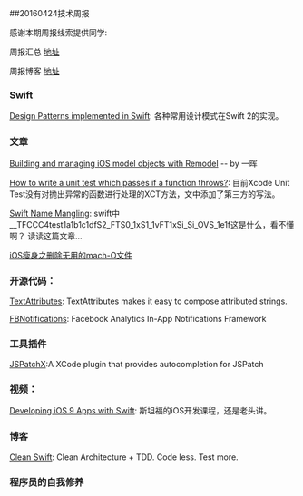 
##20160424技术周报

感谢本期周报线索提供同学: 

周报汇总 [地址](https://github.com/BaiduHiDeviOS/iOS-Tech-Weekly)

周报博客 [地址](http://baiduhidevios.github.io/)

### Swift

[Design Patterns implemented in Swift](https://github.com/ochococo/Design-Patterns-In-Swift): 各种常用设计模式在Swift 2的实现。

### 文章

[Building and managing iOS model objects with Remodel](https://code.facebook.com/posts/1154141864616569/building-and-managing-ios-model-objects-with-remodel/) -- by 一晖

[How to write a unit test which passes if a function throws?](https://forums.developer.apple.com/thread/5824): 目前Xcode Unit Test没有对抛出异常的函数进行处理的XCT方法，文中添加了第三方的写法。

[Swift Name Mangling](https://mikeash.com/pyblog/friday-qa-2014-08-15-swift-name-mangling.html): swift中 __TFCCC4test1a1b1c1dfS2_FTS0_1xS1_1vFT1xSi_Si_OVS_1e1f这是什么，看不懂啊？ 读读这篇文章...

[iOS瘦身之删除无用的mach-O文件](http://mp.weixin.qq.com/s?__biz=MzA3ODg4MDk0Ng==&mid=2651112096&idx=1&sn=ce8fccce7d5f70e30c078e63e8ea0d15&scene=0#wechat_redirect)

### 开源代码：

[TextAttributes](https://github.com/delba/TextAttributes): TextAttributes makes it easy to compose attributed strings.

[FBNotifications](https://github.com/facebook/FBNotifications): Facebook Analytics In-App Notifications Framework


### 工具插件

[JSPatchX](https://github.com/bang590/JSPatchX):A XCode plugin that provides autocompletion for JSPatch

### 视频：

[Developing iOS 9 Apps with Swift](https://itunes.apple.com/us/course/developing-ios-9-apps-swift/id1104579961): 斯坦福的iOS开发课程，还是老头讲。

### 博客

[Clean Swift](http://clean-swift.com/clean-swift-ios-architecture/): Clean Architecture + TDD. Code less. Test more.

### 程序员的自我修养

